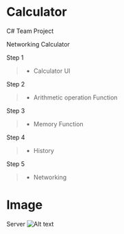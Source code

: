# Calculator
C# Team Project

Networking Calculator

Step 1
>- Calculator UI

Step 2
>- Arithmetic operation Function

Step 3
>- Memory Function

Step 4
>- History

Step 5
>- Networking

# Image
Server
![Alt text](F:/C#/Calculator_Server.JPG)


